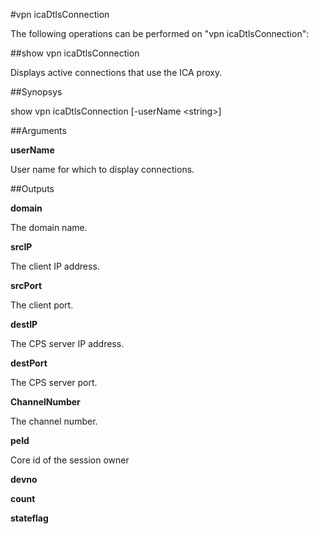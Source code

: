 #vpn icaDtlsConnection

The following operations can be performed on "vpn icaDtlsConnection":


##show vpn icaDtlsConnection

Displays active connections that use the ICA proxy.


##Synopsys

show vpn icaDtlsConnection [-userName &lt;string>]


##Arguments

<b>userName</b>
User name for which to display connections.



##Outputs

<b>domain</b>
The domain name.

<b>srcIP</b>
The client IP address.

<b>srcPort</b>
The client port.

<b>destIP</b>
The CPS server IP address.

<b>destPort</b>
The CPS server port.

<b>ChannelNumber</b>
The channel number.

<b>peId</b>
Core id of the session owner

<b>devno</b>

<b>count</b>

<b>stateflag</b>



